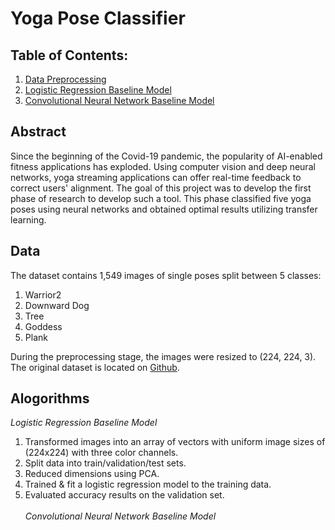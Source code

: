 # Yoga Pose Classifier
## Table of Contents:
1. [Data Preprocessing](https://github.com/leahnagy/yoga_pose_classifier/blob/6497ccf1f0a9ee57b87440900f49bb27d54f1c85/code/preprocess.ipynb)
2. [Logistic Regression Baseline Model](https://github.com/leahnagy/yoga_pose_classifier/blob/71dc45ae218e3d98554dd47832a693a818d6de02/code/baseline_logistic_regression.ipynb)
3. [Convolutional Neural Network Baseline Model](https://github.com/leahnagy/yoga_pose_classifier/blob/62d3720e347140e4f9d29ae8147a2e667388e785/code/DL_baselines.ipynb)

## Abstract
Since the beginning of the Covid-19 pandemic, the popularity of AI-enabled fitness applications has exploded. Using computer vision and deep neural networks, yoga streaming applications can offer real-time feedback to correct users' alignment. The goal of this project was to develop the first phase of research to develop such a tool. This phase classified five yoga poses using neural networks and obtained optimal results utilizing transfer learning.  

## Data
The dataset contains 1,549 images of single poses split between 5 classes:
1. Warrior2
2. Downward Dog
3. Tree
4. Goddess
5. Plank

During the preprocessing stage, the images were resized to (224, 224, 3). The original dataset is located on [Github](https://www.kaggle.com/datasets/niharika41298/yoga-poses-dataset).

## Alogorithms
*Logistic Regression Baseline Model*
1. Transformed images into an array of vectors with uniform image sizes of (224x224) with three color channels.
2. Split data into train/validation/test sets.
3. Reduced dimensions using PCA.
4. Trained & fit a logistic regression model to the training data.
5. Evaluated accuracy results on the validation set.
<br><br>
*Convolutional Neural Network Baseline Model*
